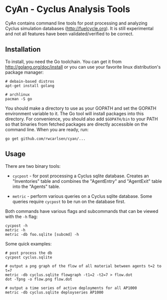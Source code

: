 
# CyAn - Cyclus Analysis Tools

CyAn contains command line tools for post processing and analyzing Cyclus
simulation databases (http://fuelcycle.org). It is still experimental and not
all features have been validated/verified to be correct.

## Installation

To install, you need the Go toolchain.  You can get it from
http://golang.org/doc/install or you can use your favorite linux
distribution's package manager:

```
# debain-based distros
apt-get install golang

# archlinux
pacman -S go
```

You should make a directory to use as your GOPATH and set the GOPATH
environment variable to it.  The Go tool will install packages into this
directory.  For convenience, you should also add `$GOPATH/bin` to your PATH so
that binaries from fetched packages are directly accessible on the command
line.  When you are ready, run:

```
go get github.com/rwcarlsen/cyan/...

```

## Usage

There are two binary tools:

* `cycpost` - for post processing a Cyclus sqlite database.  Creates an
  "Inventories" table and combines the "AgentEntry" and "AgentExit" table into
  the "Agents" table.

* `metric` - perform various queries on a Cyclus sqlite database.  Some
  queries require `cycpost` to be run on the database first.

Both commands have various flags and subcommands that can be viewed with the
`-h` flag:

```
cycpost -h
metric -h
metric -db foo.sqlite [subcmd] -h
```

Some quick examples:

```
# post process the db
cycpost cyclus.sqlite

# output a png graph of the flow of all material between agents t=2 to t=7
metric -db cyclus.sqlite flowgraph -t1=2 -t2=7 > flow.dot
dot -Tpng -o flow.png flow.dot

# output a time series of active deployments for all AP1000
metric -db cyclus.sqlite deployseries AP1000
```
